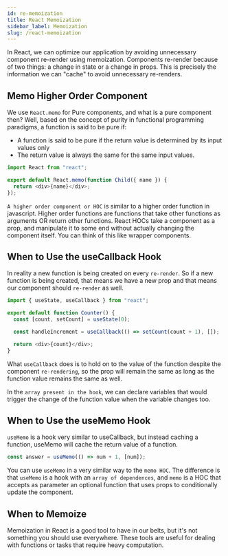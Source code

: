 ```yaml
---
id: re-memoization
title: React Memoization
sidebar_label: Memoization
slug: /react-memoization
---
```


In React, we can optimize our application by avoiding unnecessary component re-render using memoization. Components re-render because of two things: a change in state or a change in props. This is precisely the information we can "cache" to avoid unnecessary re-renders.

## Memo Higher Order Component

We use `React.memo` for Pure components, and what is a pure component then? Well, based on the concept of purity in functional programming paradigms, a function is said to be pure if:

- A function is said to be pure if the return value is determined by its input values only
- The return value is always the same for the same input values.

```js Child.jsx
import React from "react";

export default React.memo(function Child({ name }) {
  return <div>{name}</div>;
});
```

`A higher order component or HOC` is similar to a higher order function in javascript. Higher order functions are functions that take other functions as arguments OR return other functions. React HOCs take a component as a prop, and manipulate it to some end without actually changing the component itself. You can think of this like wrapper components.

## When to Use the useCallback Hook

In reality a new function is being created on every `re-render`. So if a new function is being created, that means we have a new prop and that means our component should `re-render` as well.

```js Counter.jsx
import { useState, useCallback } from "react";

export default function Counter() {
  const [count, setCount] = useState(0);

  const handleIncrement = useCallback(() => setCount(count + 1), []);

  return <div>{count}</div>;
}
```

What `useCallback` does is to hold on to the value of the function despite the component `re-rendering`, so the prop will remain the same as long as the function value remains the same as well.

In the `array present in the hook`, we can declare variables that would trigger the change of the function value when the variable changes too.

## When to Use the useMemo Hook

`useMemo` is a hook very similar to useCallback, but instead caching a function, useMemo will cache the return value of a function.

```js
const answer = useMemo(() => num + 1, [num]);
```

You can use `useMemo` in a very similar way to the `memo HOC`. The difference is that `useMemo` is a hook with an `array of dependences`, and `memo` is a HOC that accepts as parameter an optional function that uses props to conditionally update the component.

## When to Memoize

Memoization in React is a good tool to have in our belts, but it's not something you should use everywhere. These tools are useful for dealing with functions or tasks that require heavy computation.
